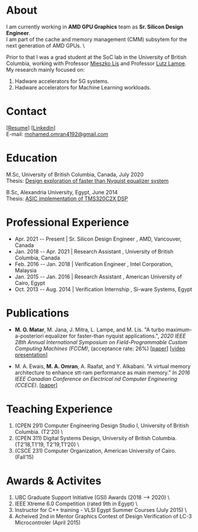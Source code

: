 # About

I am currently working in **AMD GPU Graphics** team as **Sr. Silicon Design Engineer**. \
I am part of the cache and memory management (CMM) subsytem for the next generation of AMD GPUs. \

Prior to that I was a grad student at the SoC lab in  the University of British Columbia, working with Professor [Mieszko Lis](http://mieszko.ece.ubc.ca/) and Professor [Lutz Lampe](http://www.ece.ubc.ca/~lampe/). \
My research mainly focused on:  
1) Hadware accelerators for 5G systems.  
2) Hadware accelerators for Machine Learning workloads.  

# Contact

[[Resume](./docs/MohamedMatar.pdf)] 
[[Linkedin](https://linkedin.com/in/momran66)]  \
E-mail: mohamed.omran4192@gmail.com

# Education

M.Sc, University of British Columbia, Canada, July 2020 \
Thesis: [Design exploration of faster than Nyquist equalizer system](https://open.library.ubc.ca/cIRcle/collections/ubctheses/24/items/1.0392616)

B.Sc, Alexandria University, Egypt, June 2014  \
Thesis: [ASIC implementation of TMS320C2X DSP](docs/toledo.pdf)

# Professional Experience

* Apr. 2021 -- Present  | Sr. Silicon Design Engineer       , AMD, Vancouver, Canada                    
* Jan. 2018 -- Apr. 2021  | Research Assistant        , University of British Columbia, Canada   
* Feb. 2016 -- Jan. 2018  | Verification Engineer       , Intel Corporation, Malaysia             
* Jan. 2015 -- Jan. 2016  | Research Assistant              , American University of Cairo, Egypt      
* Oct. 2013 -- Aug. 2014  | Verification Internship         , Si-ware Systems, Egypt                  

# Publications

* **M. O. Matar**, M. Jana, J. Mitra, L. Lampe, and M. Lis. "A turbo maximum-a-posteriori equalizer for faster-than nyquist
applications.", _2020 IEEE 28th Annual International Symposium on Field-Programmable Custom Computing Machines (FCCM)_, (acceptance rate: 26%)
[[paper](https://ieeexplore.ieee.org/abstract/document/9114873)] [[video presentation](https://www.youtube.com/watch?v=sY71FAcP8Bg)]

* M. A. Ewais, **M. A. Omran**, A. Raafat, and Y. Alkabani. "A virtual memory architecture to enhance stt-ram performance as main memory." _In 2016 IEEE Canadian Conference on Electrical  nd Computer Engineering (CCECE)_. [[paper](https://ieeexplore.ieee.org/document/7726657)]

# Teaching Experience

1) (CPEN 291) Computer Engineering Design Studio I, University of British Columbia. (T2'20) \
2) (CPEN 311) Digital Systems Design, University of British Columbia.(T2’18,T1’19, T2’19,T1’20) \
3) (CSCE 231) Computer Organization, American University of Cairo.(Fall’15)

# Awards & Activites 

1) UBC Graduate Support Initiative (GSI) Awards (2018 --> 2020) \
2) IEEE Xtreme 6.0 Competition (rated 9th in Egypt) \
3) Instructor for C++ training - VLSI Egypt Summer Courses (July 2015) \
4) Acheived 2nd in Mentor Graphics Contest of Design Verification of LC-3 Microcontroler (April 2015)
